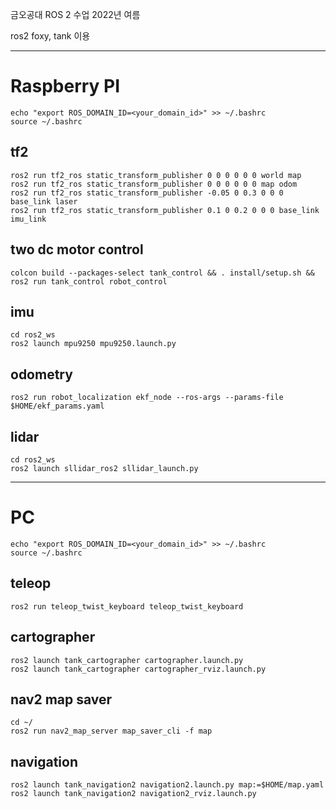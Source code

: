 금오공대 ROS 2 수업 2022년 여름

ros2 foxy, tank 이용

---

# Raspberry PI

```
echo "export ROS_DOMAIN_ID=<your_domain_id>" >> ~/.bashrc
source ~/.bashrc
```

## tf2

```
ros2 run tf2_ros static_transform_publisher 0 0 0 0 0 0 world map
ros2 run tf2_ros static_transform_publisher 0 0 0 0 0 0 map odom
ros2 run tf2_ros static_transform_publisher -0.05 0 0.3 0 0 0 base_link laser
ros2 run tf2_ros static_transform_publisher 0.1 0 0.2 0 0 0 base_link imu_link
```

## two dc motor control

```
colcon build --packages-select tank_control && . install/setup.sh && ros2 run tank_control robot_control
```

## imu

```
cd ros2_ws
ros2 launch mpu9250 mpu9250.launch.py
```

## odometry

```
ros2 run robot_localization ekf_node --ros-args --params-file $HOME/ekf_params.yaml
```

## lidar

```
cd ros2_ws
ros2 launch sllidar_ros2 sllidar_launch.py
```

---

# PC

```
echo "export ROS_DOMAIN_ID=<your_domain_id>" >> ~/.bashrc
source ~/.bashrc
```

## teleop

```
ros2 run teleop_twist_keyboard teleop_twist_keyboard
```

## cartographer

```
ros2 launch tank_cartographer cartographer.launch.py
ros2 launch tank_cartographer cartographer_rviz.launch.py
```

## nav2 map saver

```
cd ~/
ros2 run nav2_map_server map_saver_cli -f map
```

## navigation

```
ros2 launch tank_navigation2 navigation2.launch.py map:=$HOME/map.yaml
ros2 launch tank_navigation2 navigation2_rviz.launch.py
```

